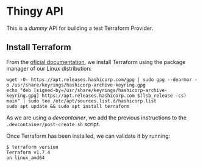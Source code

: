 # Thingy API

This is a *dummy* API for building a test Terraform Provider.

## Install Terraform

From the [oficial documentation](https://developer.hashicorp.com/terraform/install), we install Terraform using the package manager of our Linux distribution:

```console
wget -O- https://apt.releases.hashicorp.com/gpg | sudo gpg --dearmor -o /usr/share/keyrings/hashicorp-archive-keyring.gpg
echo "deb [signed-by=/usr/share/keyrings/hashicorp-archive-keyring.gpg] https://apt.releases.hashicorp.com $(lsb_release -cs) main" | sudo tee /etc/apt/sources.list.d/hashicorp.list
sudo apt update && sudo apt install terraform
```

As we are using a *devcontainer*, we add the previous instructions to the `.devcontainer/post-create.sh` script.

Once Terraform has been installed, we can validate it by running:

```console
$ terraform version
Terraform v1.7.4
on linux_amd64
```
